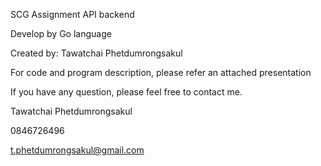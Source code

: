 SCG Assignment API backend

Develop by Go language

Created by: Tawatchai Phetdumrongsakul

For code and program description, please refer an attached presentation

If you have any question, please feel free to contact me.


Tawatchai Phetdumrongsakul

0846726496

t.phetdumrongsakul@gmail.com
